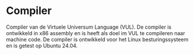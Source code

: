 # Compiler
Compiler van de Virtuele Universum Language (VUL). De compiler is ontwikkeld in x86 assembly en is heeft als doel im VUL
te compileren naar machine code. De compiler is ontwikkeld voor het Linux besturingssysteem en is getest op Ubuntu 24.04.

